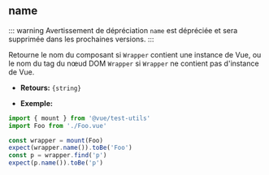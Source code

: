 ## name

::: warning Avertissement de dépréciation
`name` est dépréciée et sera supprimée dans les prochaines versions.
:::

Retourne le nom du composant si `Wrapper` contient une instance de Vue, ou le nom du tag du nœud DOM `Wrapper` si `Wrapper` ne contient pas d'instance de Vue.
- **Retours:** `{string}`

- **Exemple:**

```js
import { mount } from '@vue/test-utils'
import Foo from './Foo.vue'

const wrapper = mount(Foo)
expect(wrapper.name()).toBe('Foo')
const p = wrapper.find('p')
expect(p.name()).toBe('p')
```
